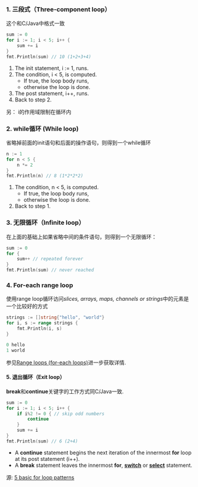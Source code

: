 

### 1. 三段式（Three-component loop）
这个和C/Java中格式一致

```go
sum := 0
for i := 1; i < 5; i++ {
    sum += i
}
fmt.Println(sum) // 10 (1+2+3+4)
```
>
1. The init statement, i := 1, runs.
2. The condition, i < 5, is computed.
	* If true, the loop body runs,
	* otherwise the loop is done.
3. The post statement, i++, runs.
4. Back to step 2.

另： i的作用域限制在循环内

### 2. while循环 (While loop)

省略掉前面的init语句和后面的操作语句，则得到一个while循环

```go
n := 1
for n < 5 {
    n *= 2
}
fmt.Println(n) // 8 (1*2*2*2)
```

1. The condition, n < 5, is computed.
	* If true, the loop body runs,
	* otherwise the loop is done.
2. Back to step 1.

### 3. 无限循环（Infinite loop）

在上面的基础上如果省略中间的条件语句，则得到一个无限循环：

```go
sum := 0
for {
    sum++ // repeated forever
}
fmt.Println(sum) // never reached
```


### 4. For-each range loop

使用range loop循环访问<i>slices, arrays, maps, channels or strings</i>中的元素是一个比较好的方式

```go
strings := []string{"hello", "world"}
for i, s := range strings {
    fmt.Println(i, s)
}
```

```go
0 hello
1 world
```

参见[Range loops (for-each loops)](https://yourbasic.org/golang/for-loop-range-array-slice-map-channel/)进一步获取详情.


#### 5. 退出循环（Exit loop）

**break**和**continue**关键字的工作方式同C/Java一致.

```go
sum := 0
for i := 1; i < 5; i++ {
    if i%2 != 0 { // skip odd numbers
        continue
    }
    sum += i
}
fmt.Println(sum) // 6 (2+4)
```

- A **continue** statement begins the next iteration of the innermost **for** loop at its post statement (i++).
- A **break** statement leaves the innermost **for**, [**switch**](https://yourbasic.org/golang/switch-statement/) or [**select**](https://yourbasic.org/golang/select-explained/) statement.

源: [5 basic for loop patterns](https://yourbasic.org/golang/for-loop/)